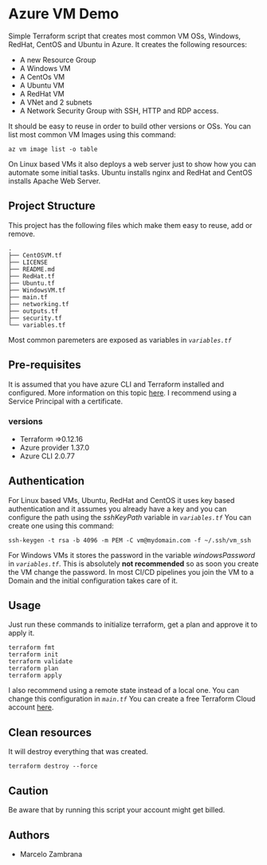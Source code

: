 # Azure VM Demo

Simple Terraform script that creates most common VM OSs, Windows, RedHat, CentOS and Ubuntu in Azure.
It creates the following resources:

* A new Resource Group
* A Windows VM
* A CentOs VM
* A Ubuntu VM
* A RedHat VM
* A VNet and 2 subnets
* A Network Security Group with SSH, HTTP and RDP access.

It should be easy to reuse in order to build other versions or OSs. You can list most common VM Images using this command:

```ssh
az vm image list -o table
```

On Linux based VMs it also deploys a web server just to show how you can automate some initial tasks.
Ubuntu installs nginx and RedHat and CentOS installs Apache Web Server.

## Project Structure

This project has the following files which make them easy to reuse, add or remove.

```ssh
.
├── CentOSVM.tf
├── LICENSE
├── README.md
├── RedHat.tf
├── Ubuntu.tf
├── WindowsVM.tf
├── main.tf
├── networking.tf
├── outputs.tf
├── security.tf
└── variables.tf
```

Most common paremeters are exposed as variables in _`variables.tf`_

## Pre-requisites

It is assumed that you have azure CLI and Terraform installed and configured.
More information on this topic [here](https://docs.microsoft.com/en-us/azure/virtual-machines/linux/terraform-install-configure). I recommend using a Service Principal with a certificate.

### versions

* Terraform =>0.12.16
* Azure provider 1.37.0
* Azure CLI 2.0.77

## Authentication

For Linux based VMs, Ubuntu, RedHat and CentOS it uses key based authentication and it assumes you already have a key and you can configure the path using the _sshKeyPath_ variable in _`variables.tf`_
You can create one using this command:

```ssh
ssh-keygen -t rsa -b 4096 -m PEM -C vm@mydomain.com -f ~/.ssh/vm_ssh
```

For Windows VMs it stores the password in the variable _windowsPassword_ in _`variables.tf`_. This is absolutely **not recommended** so as soon you create the VM change the password. In most CI/CD pipelines you join the VM to a Domain and the initial configuration takes care of it.

## Usage

Just run these commands to initialize terraform, get a plan and approve it to apply it.

```ssh
terraform fmt
terraform init
terraform validate
terraform plan
terraform apply
```

I also recommend using a remote state instead of a local one. You can change this configuration in _`main.tf`_
You can create a free Terraform Cloud account [here](https://app.terraform.io).

## Clean resources

It will destroy everything that was created.

```ssh
terraform destroy --force
```

## Caution

Be aware that by running this script your account might get billed.

## Authors

* Marcelo Zambrana
